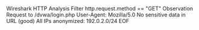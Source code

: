 
Wireshark HTTP Analysis
Filter
http.request.method == "GET"
Observation
Request to /dvwa/login.php
User-Agent: Mozilla/5.0
No sensitive data in URL (good)
All IPs anonymized: 192.0.2.0/24
EOF 






